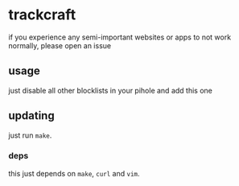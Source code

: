 # trackcraft
if you experience any semi-important websites or apps to not work
normally, please open an issue
## usage
just disable all other blocklists in your pihole and add this one
## updating
just run `make`.
### deps
this just depends on `make`, `curl` and `vim`.
